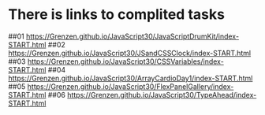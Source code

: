 # There is links to complited tasks

##01 https://Grenzen.github.io/JavaScript30/JavaScriptDrumKit/index-START.html
##02 https://Grenzen.github.io/JavaScript30/JSandCSSClock/index-START.html
##03 https://Grenzen.github.io/JavaScript30/CSSVariables/index-START.html
##04 https://Grenzen.github.io/JavaScript30/ArrayCardioDay1/index-START.html
##05 https://Grenzen.github.io/JavaScript30/FlexPanelGallery/index-START.html
##06 https://Grenzen.github.io/JavaScript30/TypeAhead/index-START.html